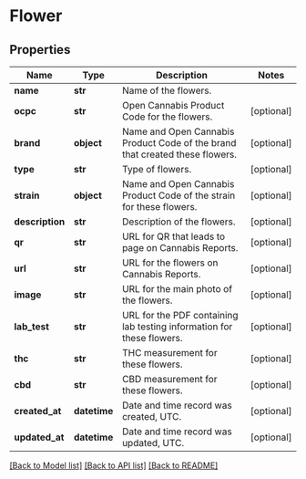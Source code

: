 # Flower

## Properties
Name | Type | Description | Notes
------------ | ------------- | ------------- | -------------
**name** | **str** | Name of the flowers. | 
**ocpc** | **str** | Open Cannabis Product Code for the flowers. | [optional] 
**brand** | **object** | Name and Open Cannabis Product Code of the brand that created these flowers. | [optional] 
**type** | **str** | Type of flowers. | [optional] 
**strain** | **object** | Name and Open Cannabis Product Code of the strain for these flowers. | [optional] 
**description** | **str** | Description of the flowers. | [optional] 
**qr** | **str** | URL for QR that leads to page on Cannabis Reports. | [optional] 
**url** | **str** | URL for the flowers on Cannabis Reports. | [optional] 
**image** | **str** | URL for the main photo of the flowers. | [optional] 
**lab_test** | **str** | URL for the PDF containing lab testing information for these flowers. | [optional] 
**thc** | **str** | THC measurement for these flowers. | [optional] 
**cbd** | **str** | CBD measurement for these flowers. | [optional] 
**created_at** | **datetime** | Date and time record was created, UTC. | [optional] 
**updated_at** | **datetime** | Date and time record was updated, UTC. | [optional] 

[[Back to Model list]](../README.md#documentation-for-models) [[Back to API list]](../README.md#documentation-for-api-endpoints) [[Back to README]](../README.md)


